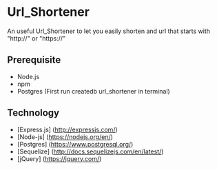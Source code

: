 # Url_Shortener
An useful Url_Shortener to let you easily shorten and url that starts with "http://" or "https://" 

## Prerequisite
- Node.js
- npm
- Postgres (First run createdb url_shortener in terminal)

## Technology

* [Express.js] (http://expressjs.com/)
* [Node-js] (https://nodejs.org/en/)
* [Postgres] (https://www.postgresql.org/)
* [Sequelize] (http://docs.sequelizejs.com/en/latest/)
* [jQuery] (https://jquery.com/)
